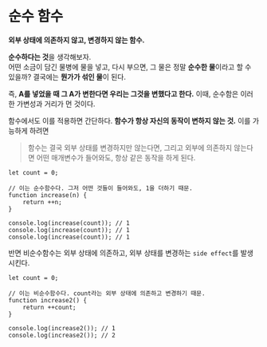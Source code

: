# **순수 함수**

**외부 상태에 의존하지 않고, 변경하지 않는 함수.**

**순수하다는 것**을 생각해보자.  
어떤 소금이 담긴 물병에 물을 넣고, 다시 부으면, 그 물은 정말 **순수한 물**이라고 할 수 있을까? 결국에는 **뭔가가 섞인 물**이 된다.

즉, **A를 넣었을 때 그 A가 변한다면 우리는 그것을 변했다고 한다.**
이때, 순수함은 이러한 가변성과 거리가 먼 것이다.

함수에서도 이를 적용하면 간단하다. **함수가 항상 자신의 동작이 변하지 않는 것.** 이를 가능하게 하려면

> 함수는 결국 외부 상태를 변경하지만 않는다면, 그리고 외부에 의존하지 않는다면 어떤 매개변수가 들어와도, 항상 같은 동작을 하게 된다.

```
let count = 0;

// 이는 순수함수다. 그저 어떤 것들이 들어와도, 1을 더하기 때문.
function increase(n) {
    return ++n;
}

console.log(increase(count)); // 1
console.log(increase(count)); // 1
console.log(increase(count)); // 1
```

반면 비순수함수는 외부 상태에 의존하고, 외부 상태를 변경하는 `side effect`를 발생 시킨다.

```
let count = 0;

// 이는 비순수함수다. count라는 외부 상태에 의존하고 변경하기 때문.
function increase2() {
    return ++count;
}

console.log(increase2()); // 1
console.log(increase2()); // 2
```
